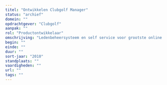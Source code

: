 ```yaml
---
titel: "Ontwikkelen Clubgolf Manager"
status: "archief"
domein: ""
opdrachtgever: "Clubgolf"
aanpak: ""
rol: "Productontwikkelaar"
omschrijving: "Ledenbeheersysteem en self service voor grootste online golfclub van Nederland."
begin: ""
einde: ""
duur: ""
sort-jaar: "2010"
standplaats: ""
vaardigheden: ""
url: ""
tags: ""
---
```

